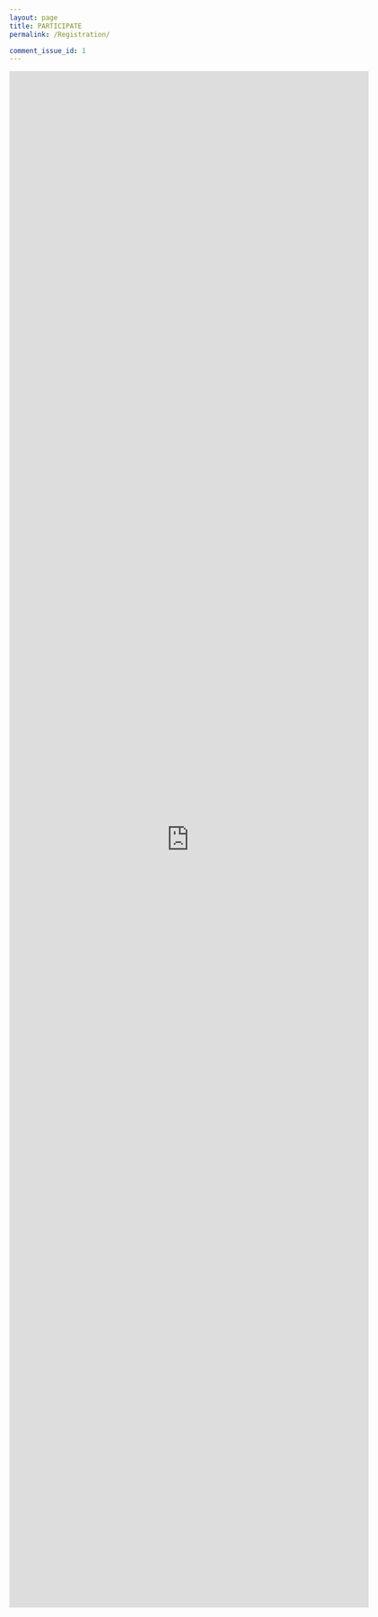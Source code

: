 ```yaml
---
layout: page
title: PARTICIPATE
permalink: /Registration/

comment_issue_id: 1
---
```



<iframe src="https://docs.google.com/forms/d/e/1FAIpQLSeiW0f4fGNI66muKLTHG-ZIVg0X4QZVuNVLNPGd3Hsar2_PUA/viewform?embedded=true" width="640" height="2735" frameborder="0" marginheight="0" marginwidth="0">Loading…</iframe>

[comment]: <> (please refer to _includes/projects_.html to add your photo)



[comment]: <> (please refer to _includes/projects_.html to add your photo)
